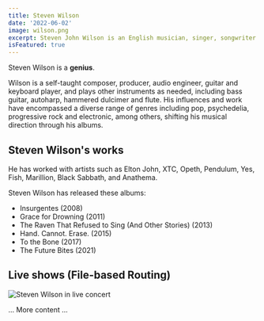 ```yaml
---
title: Steven Wilson
date: '2022-06-02'
image: wilson.png
excerpt: Steven John Wilson is an English musician, singer, songwriter and record producer. He is the founder, guitarist, lead vocalist and songwriter of the band Porcupine Tree, as well as being a member of several other bands, including Blackfield, Storm Corrosion and No-Man.
isFeatured: true
---
```


Steven Wilson is a **genius**.

Wilson is a self-taught composer, producer, audio engineer, guitar and keyboard player, and plays other instruments as needed, including bass guitar, autoharp, hammered dulcimer and flute. His influences and work have encompassed a diverse range of genres including pop, psychedelia, progressive rock and electronic, among others, shifting his musical direction through his albums.

## Steven Wilson's works

He has worked with artists such as Elton John, XTC, Opeth, Pendulum, Yes, Fish, Marillion, Black Sabbath, and Anathema.

Steven Wilson has released these albums:

- Insurgentes (2008)
- Grace for Drowning (2011)
- The Raven That Refused to Sing (And Other Stories) (2013)
- Hand. Cannot. Erase. (2015)
- To the Bone (2017)
- The Future Bites (2021)

## Live shows (File-based Routing)

![Steven Wilson in live concert](steven-wilson-routing.png)

... More content ...